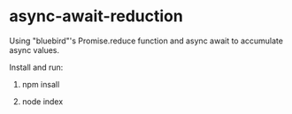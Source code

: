 # async-await-reduction
Using "bluebird"'s Promise.reduce function and async await to accumulate async values.

Install and run:
1. npm insall

2. node index